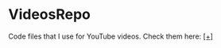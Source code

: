 # VideosRepo
Code files that I use for YouTube videos. Check them here: [[+]](https://youtube.com/@host.2077)

